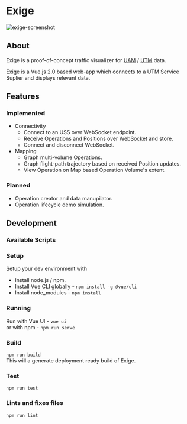 # Exige

![exige-screenshot](https://github.com/arkits/exige/blob/master/img/main.png?raw=true)

## About

Exige is a proof-of-concept traffic visualizer for [UAM](https://www.nasa.gov/uamgc) / [UTM](https://utm.arc.nasa.gov/index.shtml) data. 

Exige is a Vue.js 2.0 based web-app which connects to a UTM Service Suplier and displays relevant data. 

## Features

### Implemented
- Connectivity
  - Connect to an USS over WebSocket endpoint.
  - Receive Operations and Positions over WebSocket and store.
  - Connect and disconnect WebSocket.
- Mapping
  - Graph multi-volume Operations.
  - Graph flight-path trajectory based on received Position updates.
  - View Operation on Map based Operation Volume's extent.

### Planned
- Operation creator and data manupilator.
- Operation lifecycle demo simulation.

## Development

### Available Scripts

### Setup

Setup your dev environment with  
- Install node.js / npm.
- Install Vue CLI globally - `npm install -g @vue/cli`  
- Install node_modules - `npm install`

### Running 

Run with Vue UI - `vue ui`   
or with npm -  `npm run serve`

### Build    
`npm run build`  
This will a generate deployment ready build of Exige.

### Test  
`npm run test`

### Lints and fixes files  
`npm run lint`

